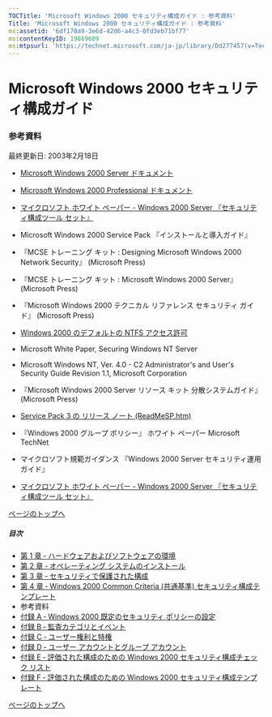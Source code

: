 ```yaml
---
TOCTitle: 'Microsoft Windows 2000 セキュリティ構成ガイド : 参考資料'
Title: 'Microsoft Windows 2000 セキュリティ構成ガイド : 参考資料'
ms:assetid: '6df170a9-3e6d-42d6-a4c3-0fd3eb71bf77'
ms:contentKeyID: 19869609
ms:mtpsurl: 'https://technet.microsoft.com/ja-jp/library/Dd277457(v=TechNet.10)'
---
```


Microsoft Windows 2000 セキュリティ構成ガイド
=============================================

### 参考資料

最終更新日: 2003年2月18日

-   [Microsoft Windows 2000 Server ドキュメント](https://www.microsoft.com/windows2000/en/server/help/)

-   [Microsoft Windows 2000 Professional ドキュメント](https://www.microsoft.com/windows2000/en/professional/help/)

-   [マイクロソフト ホワイト ペーパー - Windows 2000 Server 『セキュリティ構成ツール セット』](https://www.microsoft.com/japan/windows2000/remove404.mspx)

-   Microsoft Windows 2000 Service Pack 『インストールと導入ガイド』

-   『MCSE トレーニング キット : Designing Microsoft Windows 2000 Network Security』 (Microsoft Press)

-   『MCSE トレーニング キット : Microsoft Windows 2000 Server』 (Microsoft Press)

-   『Microsoft Windows 2000 テクニカル リファレンス セキュリティ ガイド』 (Microsoft Press)

-   [Windows 2000 のデフォルトの NTFS アクセス許可](https://support.microsoft.com/kb/244600)

-   Microsoft White Paper, Securing Windows NT Server

-   Microsoft Windows NT, Ver. 4.0 - C2 Administrator's and User's Security Guide Revision 1.1, Microsoft Corporation

-   『Microsoft Windows 2000 Server リソース キット 分散システムガイド』 (Microsoft Press)

-   [Service Pack 3 の リリース ノート (ReadMeSP.htm)](https://www.microsoft.com/japan/windows2000/downloads/servicepacks/sp3/readmesp.htm)

-   『Windows 2000 グループ ポリシー』 ホワイト ペーパー Microsoft TechNet

-   マイクロソフト規範ガイダンス 『Windows 2000 Server セキュリティ運用ガイド』

-   [マイクロソフト ホワイト ペーパー - Windows 2000 Server 『セキュリティ構成ツール セット』](https://www.microsoft.com/japan/technet/prodtechnol/windows2000serv/howto/seconfig.mspx)

[](#mainsection)[ページのトップへ](#mainsection)

##### 目次

-   [第 1 章 ‐ ハードウェアおよびソフトウェアの環境](https://technet.microsoft.com/ja-jp/library/da7603d8-d1d7-400a-9993-3ac61d633e66(v=TechNet.10))
-   [第 2 章 ‐ オペレーティング システムのインストール](https://technet.microsoft.com/ja-jp/library/ddb614e6-9456-4f76-8dea-4018a51a810d(v=TechNet.10))
-   [第 3 章 ‐ セキュリティで保護された構成](https://technet.microsoft.com/ja-jp/library/95fe8ebd-7386-4e95-aff8-5fca17435788(v=TechNet.10))
-   [第 4 章 ‐ Windows 2000 Common Criteria (共通基準) セキュリティ構成テンプレート](https://technet.microsoft.com/ja-jp/library/270098dc-f10b-41de-b26a-c2d795bca536(v=TechNet.10))
-   参考資料
-   [付録 A ‐ Windows 2000 既定のセキュリティ ポリシーの設定](https://technet.microsoft.com/ja-jp/library/1adc2300-c9de-4ee0-bab7-9f8a797b03bc(v=TechNet.10))
-   [付録 B ‐ 監査カテゴリとイベント](https://technet.microsoft.com/ja-jp/library/0fc077e8-8bf5-4b4d-a555-a8c26c9792f0(v=TechNet.10))
-   [付録 C ‐ ユーザー権利と特権](https://technet.microsoft.com/ja-jp/library/9d7407aa-87b7-4564-9659-3e99abe3ac6c(v=TechNet.10))
-   [付録 D ‐ ユーザー アカウントとグループ アカウント](https://technet.microsoft.com/ja-jp/library/50b1a83f-d25a-4ffe-b601-3adc677fa632(v=TechNet.10))
-   [付録 E ‐ 評価された構成のための Windows 2000 セキュリティ構成チェック リスト](https://technet.microsoft.com/ja-jp/library/b1327283-7a58-409a-9554-59e4bbc01374(v=TechNet.10))
-   [付録 F ‐ 評価された構成のための Windows 2000 セキュリティ構成テンプレート](https://technet.microsoft.com/ja-jp/library/8842dd66-853c-4c8f-bb69-ae750f139356(v=TechNet.10))

[](#mainsection)[ページのトップへ](#mainsection)
